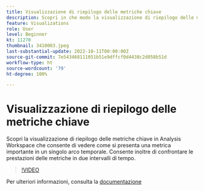 ```yaml
---
title: Visualizzazione di riepilogo delle metriche chiave
description: Scopri in che modo la visualizzazione di riepilogo delle metriche chiave consente di vedere come si presenta una metrica importante in un singolo arco temporale.
feature: Visualizations
role: User
level: Beginner
kt: 11270
thumbnail: 3410003.jpeg
last-substantial-update: 2022-10-11T00:00:00Z
source-git-commit: 7e543468111051b51e9dffcf0d4438c2d058b51d
workflow-type: ht
source-wordcount: '79'
ht-degree: 100%

---
```



# Visualizzazione di riepilogo delle metriche chiave

Scopri la visualizzazione di riepilogo delle metriche chiave in Analysis Workspace che consente di vedere come si presenta una metrica importante in un singolo arco temporale. Consente inoltre di confrontare le prestazioni delle metriche in due intervalli di tempo.

>[!VIDEO](https://video.tv.adobe.com/v/3410003/?quality=12&learn=on)

Per ulteriori informazioni, consulta la [documentazione](https://experienceleague.adobe.com/docs/analytics/analyze/analysis-workspace/visualizations/key-metric.html?lang=it)
